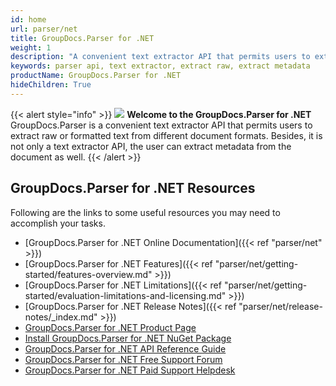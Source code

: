 ```yaml
---
id: home
url: parser/net
title: GroupDocs.Parser for .NET
weight: 1
description: "A convenient text extractor API that permits users to extract raw or formatted text from different document formats. Besides, it is not only a text extractor API, the user can extract metadata from the document as well. "
keywords: parser api, text extractor, extract raw, extract metadata
productName: GroupDocs.Parser for .NET
hideChildren: True
---
```

{{< alert style="info" >}}
![](/parser/net/images/home.png) **Welcome to the GroupDocs.Parser for .NET**  
GroupDocs.Parser is a convenient text extractor API that permits users to extract raw or formatted text from different document formats. Besides, it is not only a text extractor API, the user can extract metadata from the document as well. 
{{< /alert >}}

## GroupDocs.Parser for .NET Resources
Following are the links to some useful resources you may need to accomplish your tasks.
*   [GroupDocs.Parser for .NET Online Documentation]({{< ref "parser/net" >}})
*   [GroupDocs.Parser for .NET Features]({{< ref "parser/net/getting-started/features-overview.md" >}})
*   [GroupDocs.Parser for .NET Limitations]({{< ref "parser/net/getting-started/evaluation-limitations-and-licensing.md" >}})
*   [GroupDocs.Parser for .NET Release Notes]({{< ref "parser/net/release-notes/_index.md" >}})
*   [GroupDocs.Parser for .NET Product Page](https://products.groupdocs.com/parser/net)
*   [Install GroupDocs.Parser for .NET NuGet Package](https://www.nuget.org/packages/GroupDocs.Parser/)
*   [GroupDocs.Parser for .NET API Reference Guide](https://apireference.groupdocs.com/net/parser)
*   [GroupDocs.Parser for .NET Free Support Forum](https://forum.groupdocs.com/c/parser)
*   [GroupDocs.Parser for .NET Paid Support Helpdesk](https://helpdesk.groupdocs.com/)
